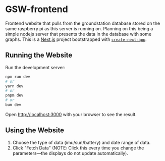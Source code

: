 # GSW-frontend

Frontend website that pulls from the groundstation database stored on the same raspberry pi as this server is running on. Planning on this being a simple nodejs server that presents the data in the database with some graphs.
This is a [Next.js](https://nextjs.org/) project bootstrapped with [`create-next-app`](https://github.com/vercel/next.js/tree/canary/packages/create-next-app).

## Running the Website

Run the development server:

```bash
npm run dev
# or
yarn dev
# or
pnpm dev
# or
bun dev
```

Open [http://localhost:3000](http://localhost:3000) with your browser to see the result.

## Using the Website

1. Choose the type of data (imu/sun/battery) and date range of data. 
2. Click "Fetch Data" (NOTE: Click this every time you change the parameters—the displays do not update automatically).

